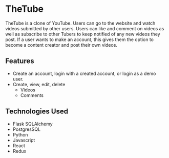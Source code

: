 # TheTube

TheTube is a clone of YouTube. Users can go to the website and watch videos submitted by other users. Users can like and comment on videos as well as subscribe to other Tubers to keep notified of any new videos they post. If a user wants to make an account, this gives them the option to become a content creator and post their own videos.

## Features

- Create an account, login with a created account, or login as a demo user.
- Create, view, edit, delete
   - Videos
   - Comments

## Technologies Used
- Flask SQLAlchemy
- PostgresSQL
- Python
- Javascript
- React
- Redux
